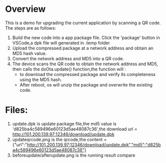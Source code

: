 # Overview
This is a demo for upgrading the current application by scanning a QR code. The steps are as follows:

1. Build the new code into a app package file. Click the 'package' button in VSCode,a dpk file will generated in .temp folder
2. Upload the compressed package at a network address and obtain an MD5 hash value.
3. Convert the network address and MD5 into a QR code.
5. The device scans the QR code to obtain the network address and MD5, then calls the dxOta.update() function,the function will :
    - to download the compressed package and verify its completeness using the MD5 hash.
    - After reboot, os will unzip the package and overwrite the existing code.

# Files:

1. update.dpk is update package file,the md5 value is 'd825ba4c589496e60123d5ae48087c36',the download url = http://101.200.139.97:12346/download/update.dpk
2. updateqrcode.png is the qrcode,the content = {"url":"http://101.200.139.97:12346/download/update.dpk","md5":"d825ba4c589496e60123d5ae48087c36"}
3. beforeupdate/afterupdate.png is the running result compare